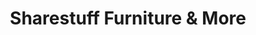 ---
title: "Sharestuff Furniture & More"
url: /rockford/sharestuff-furniture-und-more/
shop: Möbel
---